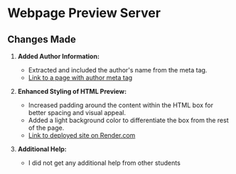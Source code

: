 # Webpage Preview Server
## Changes Made

1. **Added Author Information:**
   - Extracted and included the author's name from the meta tag.
   - [Link to a page with author meta tag](https://www.cnn.com/politics/live-news/trump-trial-e-jean-carroll-01-25-24/index.html)

2. **Enhanced Styling of HTML Preview:**
   - Increased padding around the content within the HTML box for better spacing and visual appeal.
   - Added a light background color to differentiate the box from the rest of the page.
   - [Link to deployed site on Render.com](https://websharer-4x6l.onrender.com)

3. **Additional Help:**
    - I did not get any additional help from other students
